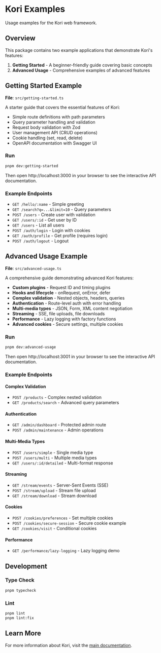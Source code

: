 # Kori Examples

Usage examples for the Kori web framework.

## Overview

This package contains two example applications that demonstrate Kori's features:

1. **Getting Started** - A beginner-friendly guide covering basic concepts
2. **Advanced Usage** - Comprehensive examples of advanced features

## Getting Started Example

**File**: `src/getting-started.ts`

A starter guide that covers the essential features of Kori:

- Simple route definitions with path parameters
- Query parameter handling and validation
- Request body validation with Zod
- User management API (CRUD operations)
- Cookie handling (set, read, delete)
- OpenAPI documentation with Swagger UI

### Run

```bash
pnpm dev:getting-started
```

Then open http://localhost:3000 in your browser to see the interactive API documentation.

### Example Endpoints

- `GET /hello/:name` - Simple greeting
- `GET /search?q=...&limit=10` - Query parameters
- `POST /users` - Create user with validation
- `GET /users/:id` - Get user by ID
- `GET /users` - List all users
- `POST /auth/login` - Login with cookies
- `GET /auth/profile` - Get profile (requires login)
- `POST /auth/logout` - Logout

## Advanced Usage Example

**File**: `src/advanced-usage.ts`

A comprehensive guide demonstrating advanced Kori features:

- **Custom plugins** - Request ID and timing plugins
- **Hooks and lifecycle** - onRequest, onError, defer
- **Complex validation** - Nested objects, headers, queries
- **Authentication** - Route-level auth with error handling
- **Multi-media types** - JSON, Form, XML content negotiation
- **Streaming** - SSE, file uploads, file downloads
- **Performance** - Lazy logging with factory functions
- **Advanced cookies** - Secure settings, multiple cookies

### Run

```bash
pnpm dev:advanced-usage
```

Then open http://localhost:3001 in your browser to see the interactive API documentation.

### Example Endpoints

#### Complex Validation
- `POST /products` - Complex nested validation
- `GET /products/search` - Advanced query parameters

#### Authentication
- `GET /admin/dashboard` - Protected admin route
- `POST /admin/maintenance` - Admin operations

#### Multi-Media Types
- `POST /users/simple` - Single media type
- `POST /users/multi` - Multiple media types
- `GET /users/:id/detailed` - Multi-format response

#### Streaming
- `GET /stream/events` - Server-Sent Events (SSE)
- `POST /stream/upload` - Stream file upload
- `GET /stream/download` - Stream download

#### Cookies
- `POST /cookies/preferences` - Set multiple cookies
- `POST /cookies/secure-session` - Secure cookie example
- `GET /cookies/visit` - Conditional cookies

#### Performance
- `GET /performance/lazy-logging` - Lazy logging demo

## Development

### Type Check

```bash
pnpm typecheck
```

### Lint

```bash
pnpm lint
pnpm lint:fix
```

## Learn More

For more information about Kori, visit the [main documentation](../../README.md).
